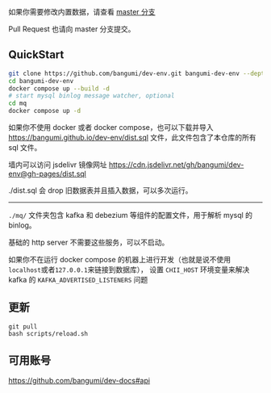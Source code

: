 如果你需要修改内置数据，请查看 [master 分支](https://github.com/bangumi/dev-env/tree/master)

Pull Request 也请向 master 分支提交。

## QuickStart

```bash
git clone https://github.com/bangumi/dev-env.git bangumi-dev-env --depth=1
cd bangumi-dev-env
docker compose up --build -d
# start mysql binlog message watcher, optional
cd mq
docker compose up -d
```

如果你不使用 docker 或者 docker compose，也可以下载并导入 <https://bangumi.github.io/dev-env/dist.sql> 文件，此文件包含了本仓库的所有 sql 文件。

墙内可以访问 jsdelivr 镜像网址 https://cdn.jsdelivr.net/gh/bangumi/dev-env@gh-pages/dist.sql

./dist.sql 会 drop 旧数据表并且插入数据，可以多次运行。

---

`./mq/` 文件夹包含 kafka 和 debezium 等组件的配置文件，用于解析 mysql 的 binlog。

基础的 http server 不需要这些服务，可以不启动。

如果你不在运行 docker compose 的机器上进行开发（也就是说不使用`localhost`或者`127.0.0.1`来链接到数据库），
设置 `CHII_HOST` 环境变量来解决 kafka 的 `KAFKA_ADVERTISED_LISTENERS` 问题

## 更新

```shell
git pull
bash scripts/reload.sh
```

## 可用账号

https://github.com/bangumi/dev-docs#api
